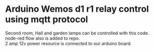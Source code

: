 # Arduino Wemos d1 r1 relay control using mqtt protocol
Second room, Hall and garden lamps can be controlled with this code. node-red flow also is added to repo.<br>
2 amp 12v power resource is connected to our arduino board.
